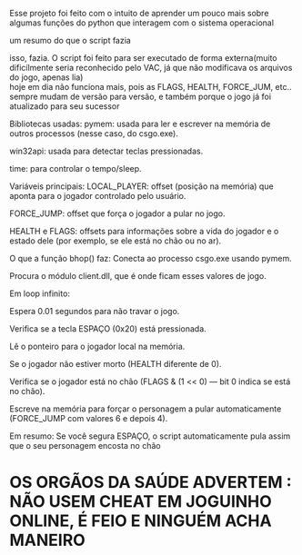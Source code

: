 Esse projeto foi feito com o intuito de aprender um pouco mais sobre algumas funções do python que interagem com o sistema operacional

um resumo do que o script fazia

isso, fazia. O script foi feito para ser executado de forma externa(muito dificílmente seria reconhecido pelo VAC, já que não modificava os arquivos do jogo, apenas lia)<br>
hoje em dia não funciona mais, pois as FLAGS, HEALTH, FORCE_JUM, etc.. sempre mudam de versão para versão, e também porque o jogo já foi atualizado para seu sucessor

Bibliotecas usadas:
pymem: usada para ler e escrever na memória de outros processos (nesse caso, do csgo.exe).

win32api: usada para detectar teclas pressionadas.

time: para controlar o tempo/sleep.

Variáveis principais:
LOCAL_PLAYER: offset (posição na memória) que aponta para o jogador controlado pelo usuário.

FORCE_JUMP: offset que força o jogador a pular no jogo.

HEALTH e FLAGS: offsets para informações sobre a vida do jogador e o estado dele (por exemplo, se ele está no chão ou no ar).

O que a função bhop() faz:
Conecta ao processo csgo.exe usando pymem.

Procura o módulo client.dll, que é onde ficam esses valores de jogo.

Em loop infinito:

Espera 0.01 segundos para não travar o jogo.

Verifica se a tecla ESPAÇO (0x20) está pressionada.

Lê o ponteiro para o jogador local na memória.

Se o jogador não estiver morto (HEALTH diferente de 0).

Verifica se o jogador está no chão (FLAGS & (1 << 0) — bit 0 indica se está no chão).

Escreve na memória para forçar o personagem a pular automaticamente (FORCE_JUMP com valores 6 e depois 4).

Em resumo: Se você segura ESPAÇO, o script automaticamente pula assim que o seu personagem encosta no chão

# OS ORGÃOS DA SAÚDE ADVERTEM : NÃO USEM CHEAT EM JOGUINHO ONLINE, É FEIO E NINGUÉM ACHA MANEIRO

